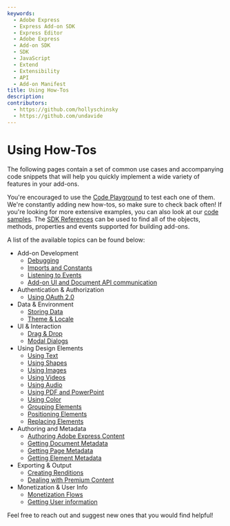 ```yaml
---
keywords:
  - Adobe Express
  - Express Add-on SDK
  - Express Editor
  - Adobe Express
  - Add-on SDK
  - SDK
  - JavaScript
  - Extend
  - Extensibility
  - API
  - Add-on Manifest
title: Using How-Tos
description: 
contributors:
  - https://github.com/hollyschinsky
  - https://github.com/undavide
---
```


# Using How-Tos

The following pages contain a set of common use cases and accompanying code snippets that will help you quickly implement a wide variety of features in your add-ons.

You're encouraged to use the [Code Playground](../getting_started/code_playground.md) to test each one of them. We're constantly adding new how-tos, so make sure to check back often! If you're looking for more extensive examples, you can also look at our [code samples](https://developer.adobe.com/express/add-ons/docs/samples/). The [SDK References](https://developer.adobe.com/express/add-ons/docs/references/addonsdk/) can be used to find all of the objects, methods, properties and events supported for building add-ons.

A list of the available topics can be found below:

- Add-on Development
  - [Debugging](./how_tos/debugging.md)
  - [Imports and Constants](./how_tos/imports_and_constants.md)
  - [Listening to Events](./how_tos/listening_to_events.md)
  - [Add-on UI and Document API communication](./how_tos/ui_document_api_communication.md)
- Authentication & Authorization
  - [Using OAuth 2.0](./how_tos/oauth2.md)
- Data & Environment
  - [Storing Data](./how_tos/local_data_management.md)
  - [Theme & Locale](./how_tos/theme_locale.md)
- UI & Interaction
  - [Drag & Drop](./how_tos/drag_and_drop.md)
  - [Modal Dialogs](./how_tos/modal_dialogs.md)
- Using Design Elements
  - [Using Text](./how_tos/using_text.md)
  - [Using Shapes](./how_tos/using_shapes.md)
  - [Using Images](./how_tos/using_images.md)
  - [Using Videos](./how_tos/using_videos.md)
  - [Using Audio](./how_tos/using_audio.md)
  - [Using PDF and PowerPoint](./how_tos/using_pdf_powerpoint.md)
  - [Using Color](./how_tos/using_color.md)
  - [Grouping Elements](./how_tos/grouping_elements.md)
  - [Positioning Elements](./how_tos/positioning_elements.md)
  - [Replacing Elements](./how_tos/replacing_elements.md)
- Authoring and Metadata
  - [Authoring Adobe Express Content](./how_tos/authoring_adobe_express_content.md)
  - [Getting Document Metadata](./how_tos/document_metadata.md)
  - [Getting Page Metadata](./how_tos/page_metadata.md)
  - [Getting Element Metadata](./how_tos/element_metadata.md)
- Exporting & Output
  - [Creating Renditions](./how_tos/creating_renditions.md)
  - [Dealing with Premium Content](./how_tos/premium_content.md)
- Monetization & User Info
  - [Monetization Flows](./how_tos/monetization_flows.md)
  - [Getting User information](./how_tos/user_info.md)

Feel free to reach out and suggest new ones that you would find helpful!